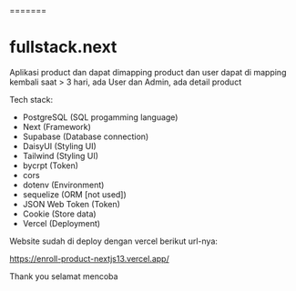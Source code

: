 
=======
# fullstack.next

Aplikasi product dan dapat dimapping product dan user dapat di mapping kembali saat > 3 hari, ada User dan Admin, ada detail product

Tech stack:
- PostgreSQL (SQL progamming language)
- Next (Framework)
- Supabase (Database connection)
- DaisyUI (Styling UI)
- Tailwind (Styling UI)
- bycrpt (Token)
- cors
- dotenv (Environment)
- sequelize (ORM [not used])
- JSON Web Token (Token)
- Cookie (Store data)
- Vercel (Deployment)
  
Website sudah di deploy dengan vercel berikut url-nya:

https://enroll-product-nextjs13.vercel.app/

Thank you selamat mencoba
